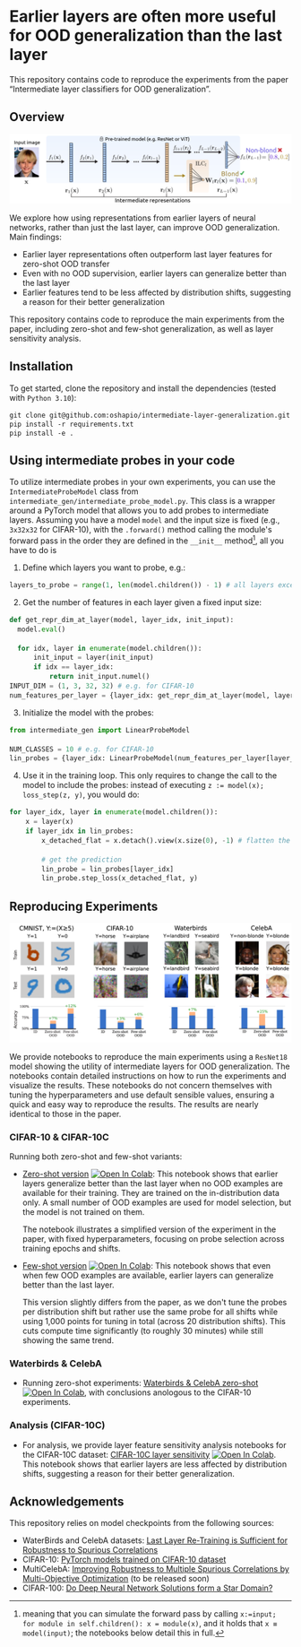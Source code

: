 # Earlier layers are often more useful for OOD generalization than the last layer

This repository contains code to reproduce the experiments from the paper “Intermediate layer classifiers for OOD generalization”.

## Overview

![Image](./assets/method_fig.png)
 
We explore how using representations from earlier layers of neural networks, rather than just the last layer, can improve OOD generalization. Main findings:

- Earlier layer representations often outperform last layer features for zero-shot OOD transfer
- Even with no OOD supervision, earlier layers can generalize better than the last layer
- Earlier features tend to be less affected by distribution shifts, suggesting a reason for their better generalization 

This repository contains code to reproduce the main experiments from the paper, including zero-shot and few-shot generalization, as well as layer sensitivity analysis.

## Installation

To get started, clone the repository and install the dependencies (tested with `Python 3.10`):
```
git clone git@github.com:oshapio/intermediate-layer-generalization.git
pip install -r requirements.txt
pip install -e .
```

## Using intermediate probes in your code

To utilize intermediate probes in your own experiments, you can use the `IntermediateProbeModel` class from `intermediate_gen/intermediate_probe_model.py`. This class is a wrapper around a PyTorch model that allows you to add probes to intermediate layers. Assuming you have a model `model` and the input size is fixed (e.g., `3x32x32` for CIFAR-10), with the `.forward()` method calling the module's forward pass in the order they are defined in the `__init__` method[^1], all you have to do is 

1. Define which layers you want to probe, e.g.:
  ```python
  layers_to_probe = range(1, len(model.children()) - 1) # all layers except the first and last
  ```
2. Get the number of features in each layer given a fixed input size:
  ```python
  def get_repr_dim_at_layer(model, layer_idx, init_input):
    model.eval()
    
    for idx, layer in enumerate(model.children()):
        init_input = layer(init_input)
        if idx == layer_idx:
            return init_input.numel()
  INPUT_DIM = (1, 3, 32, 32) # e.g. for CIFAR-10
  num_features_per_layer = {layer_idx: get_repr_dim_at_layer(model, layer_idx, torch.randn(INPUT_DIM)) for layer_idx in layers_to_probe}
  ```
3. Initialize the model with the probes:
  ```python
  from intermediate_gen import LinearProbeModel

  NUM_CLASSES = 10 # e.g. for CIFAR-10
  lin_probes = {layer_idx: LinearProbeModel(num_features_per_layer[layer_idx], num_classes=NUM_CLASSES) for layer_idx in layers_to_probe}
  ```
4. Use it in the training loop. This only requires to change the call to the model to include the probes: instead of executing `z := model(x); loss_step(z, y)`, you would do:
```python
for layer_idx, layer in enumerate(model.children()):
    x = layer(x)
    if layer_idx in lin_probes:
        x_detached_flat = x.detach().view(x.size(0), -1) # flatten the features

        # get the prediction
        lin_probe = lin_probes[layer_idx]
        lin_probe.step_loss(x_detached_flat, y)
```


[^1]: meaning that you can simulate the forward pass by calling `x:=input; for module in self.children(): x = module(x)`, and it holds that `x ≡ model(input)`; the notebooks below detail this in full.
## Reproducing Experiments

![Comparison Figure](./assets/comparison_fig.png)

We provide notebooks to reproduce the main experiments using a `ResNet18` model showing the utility of intermediate layers for OOD generalization. The notebooks contain detailed instructions on how to run the experiments and visualize the results. These notebooks do not concern themselves with tuning the hyperparameters and use default sensible values, ensuring a quick and easy way to reproduce the results. The results are nearly identical to those in the paper.

### CIFAR-10 & CIFAR-10C

Running both zero-shot and few-shot variants:
- [Zero-shot version](examples/CIFAR/zero-shot.ipynb) [![Open In Colab](https://colab.research.google.com/assets/colab-badge.svg)](https://colab.research.google.com/drive/1FUQ3ruGKApqfLspkJ-4VKpNnjt0Trxws): This notebook shows that earlier layers generalize better than the last layer when no OOD examples are available for their training. They are trained on the in-distribution data only. A small number of OOD examples are used for model selection, but the model is not trained on them.

  The notebook illustrates a simplified version of the experiment in the paper, with fixed hyperparameters, focusing on probe selection across training epochs and shifts.

- [Few-shot version](examples/CIFAR/few-shot.ipynb) [![Open In Colab](https://colab.research.google.com/assets/colab-badge.svg)](https://colab.research.google.com/drive/1JGKik-7Iww942YO5maLzpLJ88vO6zwk2): This notebook shows that even when few OOD examples are available, earlier layers can generalize better than the last layer.

  This version slightly differs from the paper, as we don't tune the probes per distribution shift but rather use the same probe for all shifts while using 1,000 points for tuning in total (across 20 distribution shifts). This cuts compute time significantly (to roughly 30 minutes) while still showing the same trend.

### Waterbirds & CelebA

- Running zero-shot experiments: [Waterbirds & CelebA zero-shot](examples/CelebA-Waterbirds/zero-shot.ipynb) [![Open In Colab](https://colab.research.google.com/assets/colab-badge.svg)](https://colab.research.google.com/drive/13HfklZatq9Bq082ZZZe-mUAj4oAH04lh), with conclusions anologous to the CIFAR-10 experiments.

### Analysis (CIFAR-10C)

- For analysis, we provide layer feature sensitivity analysis notebooks for the CIFAR-10C dataset: [CIFAR-10C layer sensitivity](examples/CIFAR/layer-sensitivity.ipynb) [![Open In Colab](https://colab.research.google.com/assets/colab-badge.svg)](https://colab.research.google.com/drive/1-8AE1HzM3-nt__hkHJ6uWFFFlc33zZom). This notebook shows that earlier layers are less affected by distribution shifts, suggesting a reason for their better generalization.


## Acknowledgements

This repository relies on model checkpoints from the following sources:
- WaterBirds and CelebA datasets: [Last Layer Re-Training is Sufficient for Robustness to Spurious Correlations](https://github.com/PolinaKirichenko/deep_feature_reweighting#data-access)
- CIFAR-10: [PyTorch models trained on CIFAR-10 dataset](https://github.com/huyvnphan/PyTorch_CIFAR10)
- MultiCelebA: [Improving Robustness to Multiple Spurious Correlations by Multi-Objective Optimization](https://github.com/Nayeong-V-Kim/Improving_robustness_to_multiple_spurious_correlations_by_multi-objective_optimization) (to be released soon)
- CIFAR-100: [Do Deep Neural Network Solutions form a Star Domain?](https://github.com/aktsonthalia/starlight) 